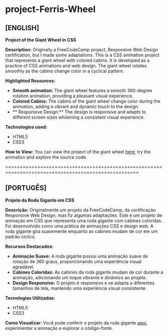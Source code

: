 # project-Ferris-Wheel

## [ENGLISH]

**Project of the Giant Wheel in CSS**

**Description:**
Originally a FreeCodeCamp project, Responsive Web Design certification, but I made some adaptations.
This is a CSS animation project that represents a giant wheel with colored cabins. It is developed as a practice of CSS animations and web design. The giant wheel rotates smoothly as the cabins change color in a cyclical pattern.

**Highlighted Resources:**
- **Smooth animation:** The giant wheel features a smooth 360-degree rotation animation, providing a pleasant visual experience.
- **Colored Cabins:** The cabins of the giant wheel change color during the animation, adding a vibrant and dynamic touch to the design.
- ** Responsive Design:** The design is responsive and adapts to different screen sizes whileining a consistent visual experience.

**Technologies used:**
- HTML5
- CSS3

**How to View:**
You can view the project of the giant wheel [here]((https://theedusantos.github.io/project-Ferris-Wheel/)), try the animation and explore the source code.

====================================================================================================

## [PORTUGÊS]

**Projeto da Roda Gigante em CSS**

**Descrição:**
Originalmente um projeto da FreeCodeCamp, da certificação Responsive Web Design, mas fiz algumas adaptações.
Este é um projeto de animação em CSS que representa uma roda gigante com cabines coloridas. Foi desenvolvido como uma prática de animações CSS e design web. A roda gigante gira suavemente enquanto as cabines mudam de cor em um padrão cíclico.

**Recursos Destacados:**
- **Animação Suave:** A roda gigante possui uma animação suave de rotação de 360 graus, proporcionando uma experiência visual agradável.
- **Cabines Coloridas:** As cabines da roda gigante mudam de cor durante a animação, adicionando um toque vibrante e dinâmico ao projeto.
- **Design Responsivo:** O projeto é responsivo e se adapta a diferentes tamanhos de tela, mantendo uma experiência visual consistente.

**Tecnologias Utilizadas:**
- HTML5
- CSS3

**Como Visualizar:**
Você pode conferir o projeto da roda gigante [aqui]((https://theedusantos.github.io/project-Ferris-Wheel/)https://theedusantos.github.io/project-Ferris-Wheel/), experimentar a animação e explorar o código-fonte.

